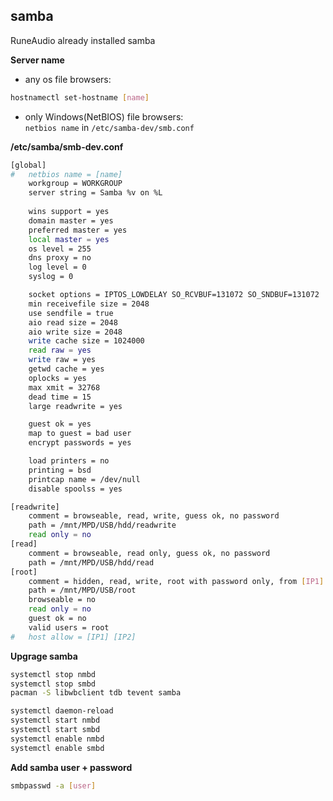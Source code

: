 samba
---
RuneAudio already installed samba  

**Server name**  
- any os file browsers:
```sh
hostnamectl set-hostname [name]
```
- only Windows(NetBIOS) file browsers:  
`netbios name` in `/etc/samba-dev/smb.conf`  

**/etc/samba/smb-dev.conf**
```sh
[global]
#	netbios name = [name]
	workgroup = WORKGROUP
	server string = Samba %v on %L
	
	wins support = yes
	domain master = yes
	preferred master = yes
	local master = yes
	os level = 255   
	dns proxy = no
	log level = 0
	syslog = 0

	socket options = IPTOS_LOWDELAY SO_RCVBUF=131072 SO_SNDBUF=131072
	min receivefile size = 2048
	use sendfile = true
	aio read size = 2048
	aio write size = 2048
	write cache size = 1024000
	read raw = yes
	write raw = yes
	getwd cache = yes
	oplocks = yes
	max xmit = 32768
	dead time = 15
	large readwrite = yes

	guest ok = yes
	map to guest = bad user
	encrypt passwords = yes

	load printers = no
	printing = bsd
	printcap name = /dev/null
	disable spoolss = yes

[readwrite]
	comment = browseable, read, write, guess ok, no password
	path = /mnt/MPD/USB/hdd/readwrite
	read only = no
[read]
	comment = browseable, read only, guess ok, no password
	path = /mnt/MPD/USB/hdd/read
[root]
	comment = hidden, read, write, root with password only, from [IP1] [IP2] only
	path = /mnt/MPD/USB/root
	browseable = no
	read only = no
	guest ok = no
	valid users = root
#	host allow = [IP1] [IP2]
```

**Upgrage samba**
```sh
systemctl stop nmbd
systemctl stop smbd
pacman -S libwbclient tdb tevent samba

systemctl daemon-reload
systemctl start nmbd
systemctl start smbd
systemctl enable nmbd
systemctl enable smbd
```

**Add samba user + password**
```sh
smbpasswd -a [user]
```
